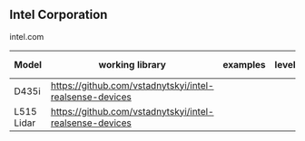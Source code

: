 ## Intel Corporation
intel.com

|Model| working library  |  examples |  level | Date tested | 
|---|---|---|---|---|
| D435i   |  https://github.com/vstadnytskyi/intel-realsense-devices |   |   |   |
| L515 Lidar  |  https://github.com/vstadnytskyi/intel-realsense-devices |   |   |
